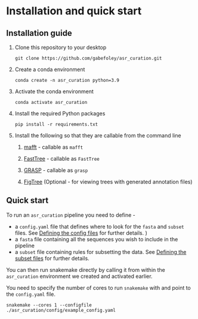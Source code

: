 # **Installation and quick start**


## **Installation guide**


1. Clone this repository to your desktop

    ```
    git clone https://github.com/gabefoley/asr_curation.git
    ```
   

2. Create a conda environment

    ```
    conda create -n asr_curation python=3.9
    ```

3. Activate the conda environment

    ```
    conda activate asr_curation
    ```

4. Install the required Python packages

    ```
    pip install -r requirements.txt
    ```
   
5. Install the following so that they are callable from the command line


    1. [mafft](https://mafft.cbrc.jp/alignment/software/) - callable as `mafft`

    2.  [FastTree](http://www.microbesonline.org/fasttree/) - callable as `FastTree`

    3. [GRASP](https://bodenlab.github.io/GRASP-suite/project/graspcmd/) - callable as `grasp`
   
    4. [FigTree](http://tree.bio.ed.ac.uk/software/figtree/) (Optional - for viewing trees with generated annotation files)

## **Quick start**

To run an `asr_curation` pipeline you need to define -

- a `config.yaml` file that defines where to look for the `fasta` and `subset` files. See [Defining the config files](defining_files.md#defining-the-config-files) for further details.
)
- a `fasta` file containing all the sequences you wish to include in the pipeline
- a `subset` file containing rules for subsetting the data. See [Defining the subset files](defining_files.md#defining-the-subset-files) for further details. 


You can then run snakemake directly by calling it from within the `asr_curation` environment we created and activated earlier.

You need to specify the number of cores to run `snakemake` with and point to the `config.yaml` file.
```
snakemake --cores 1 --configfile ./asr_curation/config/example_config.yaml
```